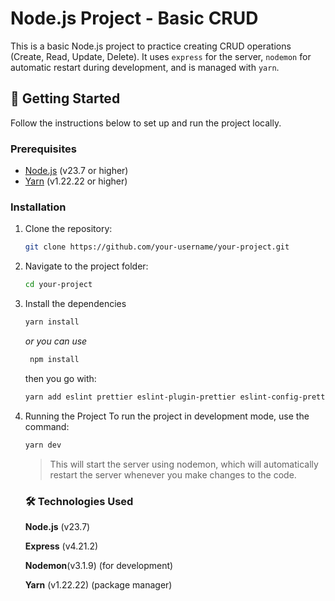 # Node.js Project - Basic CRUD

This is a basic Node.js project to practice creating CRUD operations (Create, Read, Update, Delete). It uses `express` for the server, `nodemon` for automatic restart during development, and is managed with `yarn`.

## 🚀 Getting Started

Follow the instructions below to set up and run the project locally.

### Prerequisites

- [Node.js](https://nodejs.org/) (v23.7 or higher)
- [Yarn](https://yarnpkg.com/) (v1.22.22 or higher)

### Installation

1.  Clone the repository:

    ```bash
    git clone https://github.com/your-username/your-project.git
    ```

2.  Navigate to the project folder:

    ```bash
    cd your-project
    ```

3.  Install the dependencies

    ```bash
    yarn install
    ```

    _or you can use_

    ```bash
     npm install
    ```

    then you go with:

    ```bash
    yarn add eslint prettier eslint-plugin-prettier eslint-config-prettier -d
    ```

4.  Running the Project
    To run the project in development mode, use the command:

    ```bash
    yarn dev
    ```

    > This will start the server using nodemon, which will automatically restart the server whenever you make changes to the code.

    ### 🛠️ Technologies Used

    **Node.js** (v23.7)

    **Express** (v4.21.2)

    **Nodemon**(v3.1.9) (for development)

    **Yarn** (v1.22.22) (package manager)
